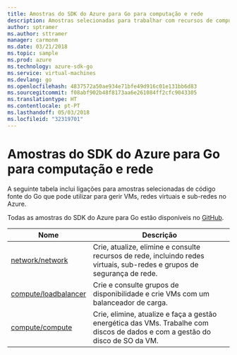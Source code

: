 ```yaml
---
title: Amostras do SDK do Azure para Go para computação e rede
description: Amostras selecionadas para trabalhar com recursos de computação, como VMs e redes virtuais, a partir do SDK do Azure para Go.
author: sptramer
ms.author: sttramer
manager: carmonm
ms.date: 03/21/2018
ms.topic: sample
ms.prod: azure
ms.technology: azure-sdk-go
ms.service: virtual-machines
ms.devlang: go
ms.openlocfilehash: 4837572a50ae934e71bfe49d916c01e131bb6d83
ms.sourcegitcommit: f08abf902b48f8173aa6e261084ff2cfc9043305
ms.translationtype: HT
ms.contentlocale: pt-PT
ms.lasthandoff: 05/03/2018
ms.locfileid: "32319701"
---
```

# <a name="azure-sdk-for-go-samples-for-compute-and-networking"></a>Amostras do SDK do Azure para Go para computação e rede

A seguinte tabela inclui ligações para amostras selecionadas de código fonte do Go que pode utilizar para gerir VMs, redes virtuais e sub-redes no Azure. 

Todas as amostras do SDK do Azure para Go estão disponíveis no [GitHub](https://github.com/Azure-Samples/azure-sdk-for-go-samples).

| Nome | Descrição |
|------|-------------|
| [network/network](https://github.com/Azure-Samples/azure-sdk-for-go-samples/blob/master/network/network.go) | Crie, atualize, elimine e consulte recursos de rede, incluindo redes virtuais, sub-redes e grupos de segurança de rede. |
| [compute/loadbalancer](https://github.com/Azure-Samples/azure-sdk-for-go-samples/blob/master/compute/loadbalancer.go) | Crie e consulte grupos de disponibilidade e crie VMs com um balanceador de carga. |
| [compute/compute](https://github.com/Azure-Samples/azure-sdk-for-go-samples/blob/master/compute/compute.go) | Crie, elimine, atualize e faça a gestão energética das VMs. Trabalhe com discos de dados e com a gestão do disco de SO da VM. |
